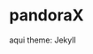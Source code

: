 # pandoraX
<a hef="https://bandida444.github.io/pandoraX/PandoraX/index.html)https://bandida444.github.io/pandoraX/PandoraX/index.html" >aqui <a/>
theme: Jekyll
